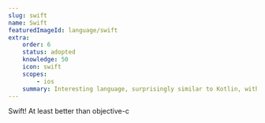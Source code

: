 ```yaml
---
slug: swift
name: Swift
featuredImageId: language/swift
extra:
    order: 6
    status: adopted
    knowledge: 50
    icon: swift
    scopes:
        - ios
    summary: Interesting language, surprisingly similar to Kotlin, with nice advanced features. Used to develop iOS apps.
---
```


Swift! At least better than objective-c
